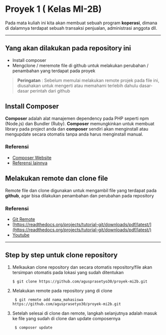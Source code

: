 # Proyek 1 ( Kelas MI-2B)

Pada mata kuliah ini kita akan membuat sebuah program **koperasi**, dimana di dalamnya terdapat sebuah transaksi penjualan, administrasi anggota dll.

----------

## Yang akan dilakukan pada repository ini
- Install composer
- Mengclone / meremote file di github untuk melakukan perubahan / penambahan yang terdapat pada proyek
 
> **Peringatan** : Sebelum memulai melakukan remote projek pada file ini, diusahakan untuk mengerti atau memahami terlebih dahulu dasar-dasar perintah dari github


## Install Composer 
**Composer** adalah alat manajemen dependency pada PHP seperti npm (Node.js) dan Bundler (Ruby). **Composer** memungkinkan untuk membuat library pada project anda dan **composer** sendiri akan menginstall atau mengupdate secara otomatis tanpa anda harus menginstall manual. 

### Referensi

- [Composer Website]([https://link](https://getcomposer.org/))
- [Referensi lainnya]([https://link](http://javawebmedia.com/blog/cara-install-composer-di-windows/))

## Melakukan remote dan clone file

Remote file dan clone digunakan untuk mengambil file yang terdapat pada **github**, agar bisa dilakukan penambahan dan perubahan pada repository

### Referensi

- [Git Remote](https://www.petanikode.com/git-remote)
- [https://readthedocs.org/projects/tutorial-git/downloads/pdf/latest/](https://readthedocs.org/projects/tutorial-git/downloads/pdf/latest/)
- [Youtube](youtube.com)

---

## Step by step untuk clone repository
1. Melkaukan clone repository dan secara otomatis repository/file akan tersimpan otomatis pada lokasi yang sudah ditentukan
    ```
    $ git clone https://github.com/agusprasetyo30/proyek-mi2b.git
    ```
2. Melakukan remote pada repository yang di clone
   ```
    $ git remote add nama_mahasiswa https://github.com/agusprasetyo30/proyek-mi2b.git
   ```
3. Setelah selesai di clone dan remote, langkah selanjutnya adalah masuk ke file yang sudah di clone dan update composernya
   ```
    $ composer update
   ```
